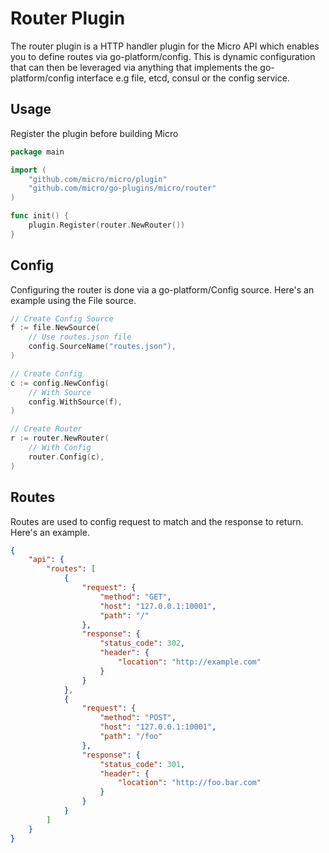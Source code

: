 # Router Plugin

The router plugin is a HTTP handler plugin for the Micro API which enables you to define routes via go-platform/config. This is 
dynamic configuration that can then be leveraged via anything that implements the go-platform/config interface e.g file, etcd, consul 
or the config service.

## Usage

Register the plugin before building Micro

```go
package main

import (
	"github.com/micro/micro/plugin"
	"github.com/micro/go-plugins/micro/router"
)

func init() {
	plugin.Register(router.NewRouter())
}
```

## Config

Configuring the router is done via a go-platform/Config source. Here's an example using the File source.

```go
// Create Config Source
f := file.NewSource(
	// Use routes.json file
	config.SourceName("routes.json"),
)

// Create Config
c := config.NewConfig(
	// With Source
	config.WithSource(f),
)

// Create Router
r := router.NewRouter(
	// With Config
	router.Config(c),
)
```

## Routes

Routes are used to config request to match and the response to return. Here's an example.

```json
{
	"api": {
		"routes": [
			{
				"request": {
					"method": "GET",
					"host": "127.0.0.1:10001",
					"path": "/"
				},
				"response": {
					"status_code": 302,
					"header": {
						"location": "http://example.com"
					}
				}
			},
			{
				"request": {
					"method": "POST",
					"host": "127.0.0.1:10001",
					"path": "/foo"
				},
				"response": {
					"status_code": 301,
					"header": {
						"location": "http://foo.bar.com"
					}
				}
			}
		]
	}
}
```
